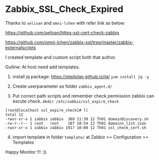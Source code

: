 # Zabbix_SSL_Check_Expired

Thanks to `selivan` and `omni-lchen` with refer link as below:

https://github.com/selivan/https-ssl-cert-check-zabbix

https://github.com/omni-lchen/zabbix-ssl/tree/master/zabbix-externalscripts

I created template and custom script both that author.

Guiline:
At host need add templates.
 
1. install jq package: https://stedolan.github.io/jq/
`yum install jq -y`

2. Create userparameter as folder `zabbix_agent.d/`

3. Put correct path scripts and remember check permission zabbix can excute check.
`mkdir /etc/zabbix/ssl_expire_check`
```
[root@localhost ssl_expire_check]# ll
total 12
-rwxr-xr-x 1 zabbix zabbix  369 11:39 12 Th01 domainDiscovery.sh
-rw-r--r-- 1 root   root    287 10:54 12 Th01 domains_list.json
-rwxr-xr-x 1 zabbix zabbix 1917 10:00 12 Th01 ssl_check_cert.sh
```

4. import template in folder `template/` at Zabbix >> Configuration >> Templates

Happy Monitor !!! :))
